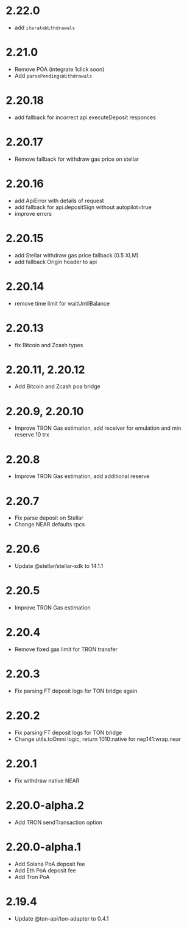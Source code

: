 # 2.22.0

- add `iterateWithdrawals`

# 2.21.0

- Remove POA (integrate 1click soon)
- Add `parsePendingsWithdrawals`

# 2.20.18

- add fallback for incorrect api.executeDeposit responces

# 2.20.17

- Remove fallback for withdraw gas price on stellar

# 2.20.16

- add ApiError with details of request
- add fallback for api.depositSign without autopilot=true
- improve errors

# 2.20.15

- add Stellar withdraw gas price fallback (0.5 XLM)
- add fallback Origin header to api

# 2.20.14

- remove time limit for waitUntilBalance

# 2.20.13

- fix Bitcoin and Zcash types

# 2.20.11, 2.20.12

- Add Bitcoin and Zcash poa bridge

# 2.20.9, 2.20.10

- Improve TRON Gas estimation, add receiver for emulation and min reserve 10 trx

# 2.20.8

- Improve TRON Gas estimation, add additional reserve

# 2.20.7

- Fix parse deposit on Stellar
- Change NEAR defaults rpcs

# 2.20.6

- Update @stellar/stellar-sdk to 14.1.1

# 2.20.5

- Improve TRON Gas estimation

# 2.20.4

- Remove fixed gas limit for TRON transfer

# 2.20.3

- Fix parsing FT deposit logs for TON bridge again

# 2.20.2

- Fix parsing FT deposit logs for TON bridge
- Change utils.toOmni logic, return 1010:native for nep141:wrap.near

# 2.20.1

- Fix withdraw native NEAR

# 2.20.0-alpha.2

- Add TRON sendTransaction option

# 2.20.0-alpha.1

- Add Solana PoA deposit fee
- Add Eth PoA deposit fee
- Add Tron PoA

# 2.19.4

- Update @ton-api/ton-adapter to 0.4.1
